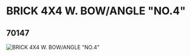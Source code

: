 # BRICK 4X4 W. BOW/ANGLE "NO.4"
## 70147
![BRICK 4X4 W. BOW/ANGLE "NO.4"](https://lc-www-live-s.legocdn.com/media/bricks/5/2/4653661.jpg)
